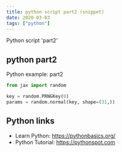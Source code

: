 ```yaml
---
title: python script part2 (snippet)
date: 2020-03-03
tags: ["python"]
---
```

Python script 'part2'


## python part2

Python example: part2

```python
from jax import random

key = random.PRNGKey(0)
params = random.normal(key, shape=(31,))

```

## Python links

- Learn Python: https://pythonbasics.org/
- Python Tutorial: https://pythonspot.com
